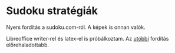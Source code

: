 # Sudoku stratégiák

Nyers fordítás a sudoku.com-ról. A képek is onnan valók.

Libreoffice writer-rel és latex-el is próbálkoztam. Az [utóbbi](sudoku.pdf) fordítás előrehaladottabb.
